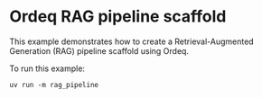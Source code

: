 # Ordeq RAG pipeline scaffold

This example demonstrates how to create a Retrieval-Augmented Generation (RAG) pipeline scaffold using Ordeq.

To run this example:

```shell
uv run -m rag_pipeline
```
